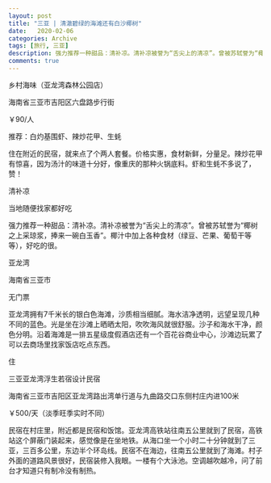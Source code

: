 ```yaml
---
layout: post
title: "三亚 | 清澈碧绿的海滩还有白沙椰树"
date:   2020-02-06
categories: Archive
tags: [旅行, 三亚]
description: 强力推荐一种甜品：清补凉。清补凉被誉为“舌尖上的清凉”。曾被苏轼誉为“椰树之上采琼浆，捧来一碗白玉香”。
comments: true
---
```


乡村海味（亚龙湾森林公园店）

海南省三亚市吉阳区六盘路步行街

￥90/人
   
推荐：白灼基围虾、辣炒花甲、生蚝
   
住在附近的民宿，就来点了个两人套餐。价格实惠，食材新鲜，分量足。辣炒花甲有惊喜，因为汤汁的味道十分好，像重庆的那种火锅底料。虾和生蚝不多说了，赞！

清补凉

当地随便找家都好吃

强力推荐一种甜品：清补凉。清补凉被誉为“舌尖上的清凉”。曾被苏轼誉为“椰树之上采琼浆，捧来一碗白玉香”。椰汁中加上各种食材（绿豆、芒果、葡萄干等等），好吃的很。

亚龙湾

海南省三亚市

无门票
    
亚龙湾拥有7千米长的银白色海滩，沙质相当细腻。海水洁净透明，远望呈现几种不同的蓝色。光是坐在沙滩上晒晒太阳，吹吹海风就很舒服。沙子和海水干净，颜色分明。沿着海滩是一排五星级度假酒店还有一个百花谷商业中心，沙滩边玩累了可以去商场里找家饭店吃点东西。


住 

三亚亚龙湾浮生若宿设计民宿

海南省三亚市吉阳区亚龙湾路出湾单行道与九曲路交口东侧村庄内进100米

￥500/天（淡季旺季实时不同）

    
民宿在村庄里，附近都是民宿和饭馆。亚龙湾高铁站往南五公里就到了民宿，高铁站这个屏蔽门装起来，感觉像是在坐地铁。从海口坐一个小时二十分钟就到了三亚，三百多公里，东边半个环岛线。民宿不在海边，往南五公里就到了海滩。村子外面的道路风景很好，民宿装修入我眼。一楼有个大泳池。空调越吹越冷，问了前台才知道只有制冷没有制热。
